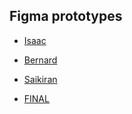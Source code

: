 
## Figma prototypes

- [Isaac](https://www.figma.com/proto/52B3G1aRf9tm0WKIE1tUmn/SWEN422-AS1-Sunburst)
- [Bernard](https://www.figma.com/design/Txo8rQIqG5OZ1CbQLrtUaM/Untitled?node-id=0-1&t=UkUKVLKswRBGlzSP-1)
- [Saikiran](https://www.figma.com/design/GngN3q1JbiHr6FjsBvZWqg/422-Prototype?node-id=0-1&t=d9Jq8TKD6PaH62eT-1)

- [FINAL](https://www.figma.com/design/oPU4FUTDIZAdjj6SihxIc5/Swen-422-Dashboard?node-id=0-1&t=ZGDfX86RYZ5vUpGP-1)